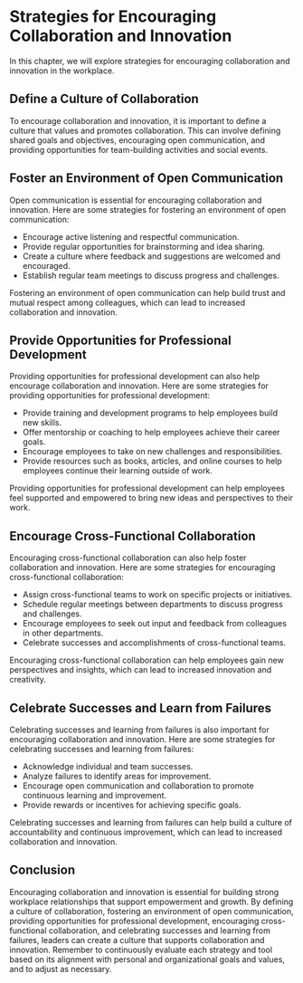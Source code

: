 Strategies for Encouraging Collaboration and Innovation
============================================================================================================

In this chapter, we will explore strategies for encouraging collaboration and innovation in the workplace.

Define a Culture of Collaboration
---------------------------------

To encourage collaboration and innovation, it is important to define a culture that values and promotes collaboration. This can involve defining shared goals and objectives, encouraging open communication, and providing opportunities for team-building activities and social events.

Foster an Environment of Open Communication
-------------------------------------------

Open communication is essential for encouraging collaboration and innovation. Here are some strategies for fostering an environment of open communication:

* Encourage active listening and respectful communication.
* Provide regular opportunities for brainstorming and idea sharing.
* Create a culture where feedback and suggestions are welcomed and encouraged.
* Establish regular team meetings to discuss progress and challenges.

Fostering an environment of open communication can help build trust and mutual respect among colleagues, which can lead to increased collaboration and innovation.

Provide Opportunities for Professional Development
--------------------------------------------------

Providing opportunities for professional development can also help encourage collaboration and innovation. Here are some strategies for providing opportunities for professional development:

* Provide training and development programs to help employees build new skills.
* Offer mentorship or coaching to help employees achieve their career goals.
* Encourage employees to take on new challenges and responsibilities.
* Provide resources such as books, articles, and online courses to help employees continue their learning outside of work.

Providing opportunities for professional development can help employees feel supported and empowered to bring new ideas and perspectives to their work.

Encourage Cross-Functional Collaboration
----------------------------------------

Encouraging cross-functional collaboration can also help foster collaboration and innovation. Here are some strategies for encouraging cross-functional collaboration:

* Assign cross-functional teams to work on specific projects or initiatives.
* Schedule regular meetings between departments to discuss progress and challenges.
* Encourage employees to seek out input and feedback from colleagues in other departments.
* Celebrate successes and accomplishments of cross-functional teams.

Encouraging cross-functional collaboration can help employees gain new perspectives and insights, which can lead to increased innovation and creativity.

Celebrate Successes and Learn from Failures
-------------------------------------------

Celebrating successes and learning from failures is also important for encouraging collaboration and innovation. Here are some strategies for celebrating successes and learning from failures:

* Acknowledge individual and team successes.
* Analyze failures to identify areas for improvement.
* Encourage open communication and collaboration to promote continuous learning and improvement.
* Provide rewards or incentives for achieving specific goals.

Celebrating successes and learning from failures can help build a culture of accountability and continuous improvement, which can lead to increased collaboration and innovation.

Conclusion
----------

Encouraging collaboration and innovation is essential for building strong workplace relationships that support empowerment and growth. By defining a culture of collaboration, fostering an environment of open communication, providing opportunities for professional development, encouraging cross-functional collaboration, and celebrating successes and learning from failures, leaders can create a culture that supports collaboration and innovation. Remember to continuously evaluate each strategy and tool based on its alignment with personal and organizational goals and values, and to adjust as necessary.
